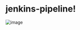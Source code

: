 # jenkins-pipeline!
![image](https://github.com/jenekisv/jenkins-pipeline/assets/38710485/77fcb63c-0af7-422b-9e0e-a21555265bcf)
